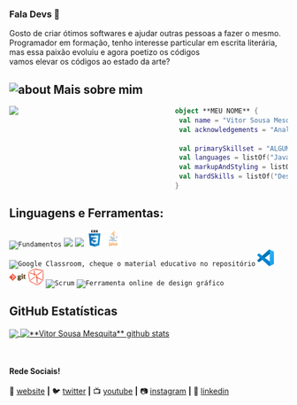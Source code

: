### Fala Devs 👋

Gosto de criar ótimos softwares e ajudar outras pessoas a fazer o mesmo.
Programador em formação, tenho interesse particular em escrita literária, 
mas essa paixão evoluiu e agora poetizo os códigos <br />
vamos elevar os códigos ao estado da arte?



## <img width="45" alt="about" src="https://raw.github.com/elizarov/elizarov/master/about.png"> Mais sobre mim

<img align="left" width="300" src="https://github.com/vitorsmfff/Readme_material/blob/5934eb05f754f70eed8510f421051e7df2aef2e4/Marketing%20Pessoal/Logos/1%20metade%20do%20tamanho.png" />

```kotlin
object **MEU NOME** {
 val name = "Vitor Sousa Mesquita"
 val acknowledgements = "Analista e desenvolvedor de sistemas"
 
 val primarySkillset = "ALGUMAS HABILIDADES"
 val languages = listOf("Java", "Python")
 val markupAndStyling = listOf("HTML","CSS")
 val hardSkills = listOf("Design Gráfico", "Scrum", "Padrões de projeto em Java")
}
```

## **Linguagens e Ferramentas:**  

<code><img height="30" src="https://raw.githubusercontent.com/gilbarbara/logos/master/logos/microsoft-azure.svg" title="Fundamentos"></code>
<code><img height="30" src="https://raw.githubusercontent.com/gilbarbara/logos/master/logos/python.svg"></code>
<code><img height="30" src="https://raw.githubusercontent.com/gilbarbara/logos/master/logos/html-5.svg"></code>
<code><img height="30" src="https://raw.githubusercontent.com/github/explore/80688e429a7d4ef2fca1e82350fe8e3517d3494d/topics/css/css.png"></code>
<code><img height="30" src="https://raw.githubusercontent.com/github/explore/80688e429a7d4ef2fca1e82350fe8e3517d3494d/topics/java/java.png"></code>
<code><img height="30" src="https://raw.githubusercontent.com/gilbarbara/logos/master/logos/google-icon.svg" title="Google Classroom, cheque o material educativo no repositório"></code>
<code><img height="30" src="https://raw.githubusercontent.com/github/explore/80688e429a7d4ef2fca1e82350fe8e3517d3494d/topics/visual-studio-code/visual-studio-code.png"></code>
<code><img height="30" src="https://raw.githubusercontent.com/github/explore/80688e429a7d4ef2fca1e82350fe8e3517d3494d/topics/git/git.png"></code>
<code><img height="30" src="https://raw.githubusercontent.com/gilbarbara/logos/master/logos/netbeans.svg" title="Apache NetBeans 12.5, IDE"></code>
<code><img height="30" src="https://github.com/vitorsmfff/Readme_material/blob/9d74dc4e214ec22ca61d4be9266290489d98f930/Marketing%20Pessoal/icons/scrum.png" title="Scrum"></code>
<code><img height="30" src="https://raw.githubusercontent.com/vitorsmfff/Readme_material/main/Marketing%20Pessoal/icons/canva-logo.svg" title="Ferramenta online de design gráfico"></code>



## **GitHub Estatísticas**

<a href="https://github.com/Gurupreet">
  <img align="center" src="https://github-readme-stats.vercel.app/api/top-langs/?username=VitorsmX&theme=dracula&hide_langs_below=4" />
</a>

<a href="https://github.com/Gurupreet">
 <img align="center" src="https://github-readme-stats.vercel.app/api?username=VitorsmX&show_icons=true&theme=dracula&line_height=27" alt="**Vitor Sousa Mesquita** github stats"/>
</a>

[website]: https://codedev.ga/
[twitter]: https://twitter.com/VitorSousaMesq
[youtube]: https://www.youtube.com/channel/UC3AuuUGAXnILVT3J3Br0aIA
[instagram]: https://www.instagram.com/vitorsmx01/
[linkedin]: https://www.linkedin.com/in/vitorsm10/
<br>

#### Rede Sociais!

🏡 [website][website] **|** 
🐦 [twitter][twitter] **|** 
📺 [youtube][youtube] **|** 
📷 [instagram][instagram] **|** 
👔 [linkedin][linkedin]
